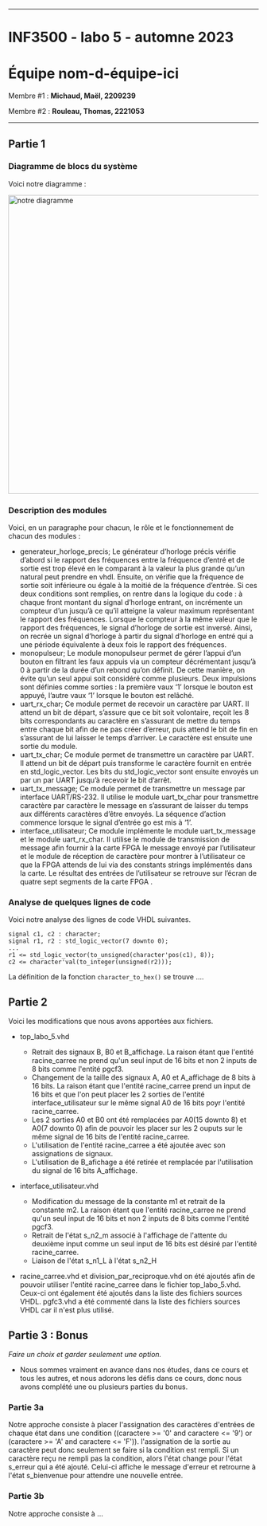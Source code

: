 
------------------------------------------------------------------------

# INF3500 - labo 5 - automne 2023
# Équipe **nom-d-équipe-ici**

Membre #1 : **Michaud, Maël, 2209239**

Membre #2 : **Rouleau, Thomas, 2221053**

------------------------------------------------------------------------

## Partie 1

### Diagramme de blocs du système

Voici notre diagramme :

<img src="figures/diagramme.png" alt="notre diagramme" width="600">

### Description des modules

Voici, en un paragraphe pour chacun, le rôle et le fonctionnement de chacun des modules :
- generateur_horloge_precis;
Le générateur d’horloge précis vérifie d’abord si le rapport des fréquences entre la fréquence d’entré et de sortie est trop élevé en le comparant à la valeur la plus grande qu’un natural peut prendre en vhdl. Ensuite, on vérifie que la fréquence de sortie soit inférieure ou égale à la moitié de la fréquence d’entrée. Si ces deux conditions sont remplies, on rentre dans la logique du code : à chaque front montant du signal d’horloge entrant, on incrémente un compteur d’un jusqu’à ce qu’il atteigne la valeur maximum représentant le rapport des fréquences. Lorsque le compteur à la même valeur que le rapport des fréquences, le signal d’horloge de sortie est inversé. Ainsi, on recrée un signal d’horloge à partir du signal d’horloge en entré qui a une période équivalente à deux fois le rapport des fréquences.
- monopulseur;
Le module monopulseur permet de gérer l’appui d’un bouton en filtrant les faux appuis via un compteur décrémentant jusqu’à 0 à partir de la durée d’un rebond qu’on définit. De cette manière, on évite qu’un seul appui soit considéré comme plusieurs. Deux impulsions sont définies comme sorties : la première vaux ‘1’ lorsque le bouton est appuyé, l’autre vaux ‘1’ lorsque le bouton est relâché.
- uart_rx_char;
Ce module permet de recevoir un caractère par UART. Il attend un bit de départ, s’assure que ce bit soit volontaire, reçoit les 8 bits correspondants au caractère en s’assurant de mettre du temps entre chaque bit afin de ne pas créer d’erreur, puis attend le bit de fin en s’assurant de lui laisser le temps d’arriver. Le caractère est ensuite une sortie du module.
- uart_tx_char;
Ce module permet de transmettre un caractère par UART. Il attend un bit de départ puis transforme le caractère fournit en entrée en std_logic_vector. Les bits du std_logic_vector sont ensuite envoyés un par un par UART jusqu’à recevoir le bit d’arrêt.
- uart_tx_message;
Ce module permet de transmettre un message par interface UART/RS-232. Il utilise le module uart_tx_char pour transmettre caractère par caractère le message en s’assurant de laisser du temps aux différents caractères d’être envoyés. La séquence d’action commence lorsque le signal d’entrée go est mis à ‘1’.
- interface_utilisateur;
Ce module implémente le module uart_tx_message et le module uart_rx_char. Il utilise le module de transmission de message afin fournir à la carte FPGA le message envoyé par l’utilisateur et le module de réception de caractère pour montrer à l’utilisateur ce que la FPGA attends de lui via des constants strings implémentés dans la carte. Le résultat des entrées de l’utilisateur se retrouve sur l’écran de quatre sept segments de la carte FPGA .

### Analyse de quelques lignes de code

Voici notre analyse des lignes de code VHDL suivantes.

```
signal c1, c2 : character;
signal r1, r2 : std_logic_vector(7 downto 0);
...
r1 <= std_logic_vector(to_unsigned(character'pos(c1), 8));
c2 <= character'val(to_integer(unsigned(r2)));
```

La définition de la fonction `character_to_hex()` se trouve  ....


## Partie 2

Voici les modifications que nous avons apportées aux fichiers.

- top_labo_5.vhd
    - Retrait des signaux B, B0 et B_affichage. La raison étant que l'entité racine_carree ne prend qu'un seul input de 16 bits et non 2 inputs de 8 bits comme l'entité pgcf3.
    - Changement de la taille des signaux A, A0 et A_affichage de 8 bits à 16 bits. La raison étant que l'entité racine_carree prend un input de 16 bits et que l'on peut placer les 2 sorties de l'entité interface_utilisateur sur le même signal A0 de 16 bits poyr l'entité racine_carree.
    - Les 2 sorties A0 et B0 ont été remplacées par A0(15 downto 8) et A0(7 downto 0) afin de pouvoir les placer sur les 2 ouputs sur le même signal de 16 bits de l'entité racine_carree.
    - L'utilisation de l'entité racine_carree a été ajoutée avec son assignations de signaux.
    - L'utilisation de B_afichage a été retirée et remplacée par l'utilisation du signal de 16 bits A_affichage.

- interface_utilisateur.vhd
    - Modification du message de la constante m1 et retrait de la constante m2. La raison étant que l'entité racine_carree ne prend qu'un seul input de 16 bits et non 2 inputs de 8 bits comme l'entité pgcf3.
    - Retrait de l'état s_n2_m associé à l'affichage de l'attente du deuxième input comme un seul input de 16 bits est désiré par l'entité racine_carree.
    - Liaison de l'état s_n1_L à l'état s_n2_H

- racine_carree.vhd et division_par_reciproque.vhd on été ajoutés afin de pouvoir utiliser l'entité racine_carree dans le fichier top_labo_5.vhd. Ceux-ci ont également été ajoutés dans la liste des fichiers sources VHDL. pgfc3.vhd a été commenté dans la liste des fichiers sources VHDL car il n'est plus utilisé.


## Partie 3 : Bonus

*Faire un choix et garder seulement une option.*
- Nous sommes vraiment en avance dans nos études, dans ce cours et tous les autres, et nous adorons les défis dans ce cours, donc nous avons complété une ou plusieurs parties du bonus.

### Partie 3a

Notre approche consiste à placer l'assignation des caractères d'entrées de chaque état dans une condition ((caractere >= '0' and caractere <= '9') or (caractere >= 'A' and caractere <= 'F')). l'assignation de la sortie au caractère peut donc seulement se faire si la condition est rempli. Si un caractère reçu ne rempli pas la condition, alors l'état change pour l'état s_erreur qui a été ajouté. Celui-ci affiche le message d'erreur et retrourne à l'état s_bienvenue pour attendre une nouvelle entrée.

### Partie 3b

Notre approche consiste à ...
